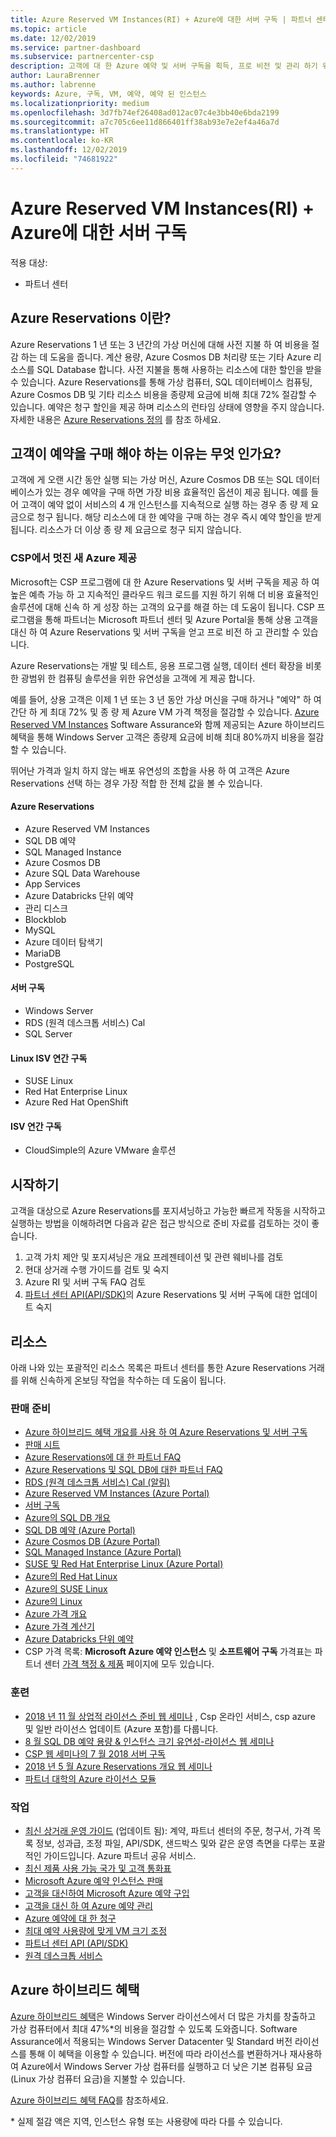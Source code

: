```yaml
---
title: Azure Reserved VM Instances(RI) + Azure에 대한 서버 구독 | 파트너 센터
ms.topic: article
ms.date: 12/02/2019
ms.service: partner-dashboard
ms.subservice: partnercenter-csp
description: 고객에 대 한 Azure 예약 및 서버 구독을 획득, 프로 비전 및 관리 하기 위한 클라우드 솔루션 공급자 기회에 대해 알아봅니다.
author: LauraBrenner
ms.author: labrenne
keywords: Azure, 구독, VM, 예약, 예약 된 인스턴스
ms.localizationpriority: medium
ms.openlocfilehash: 3d7fb74ef26408ad012ac07c4e3bb40e6bda2199
ms.sourcegitcommit: a7c705c6ee11d866401ff38ab93e7e2ef4a46a7d
ms.translationtype: HT
ms.contentlocale: ko-KR
ms.lasthandoff: 12/02/2019
ms.locfileid: "74681922"
---
```

<!-- Mike Aasen wrote and owns this topic -->

# <a name="azure-reserved-vm-instances-ri--server-subscriptions-for-azure"></a>Azure Reserved VM Instances(RI) + Azure에 대한 서버 구독

적용 대상:

- 파트너 센터

## <a name="what-are-azure-reservations"></a>Azure Reservations 이란?

Azure Reservations 1 년 또는 3 년간의 가상 머신에 대해 사전 지불 하 여 비용을 절감 하는 데 도움을 줍니다. 계산 용량, Azure Cosmos DB 처리량 또는 기타 Azure 리소스를 SQL Database 합니다. 사전 지불을 통해 사용하는 리소스에 대한 할인을 받을 수 있습니다. Azure Reservations를 통해 가상 컴퓨터, SQL 데이터베이스 컴퓨팅, Azure Cosmos DB 및 기타 리소스 비용을 종량제 요금에 비해 최대 72% 절감할 수 있습니다. 예약은 청구 할인을 제공 하며 리소스의 런타임 상태에 영향을 주지 않습니다. 자세한 내용은 [Azure Reservations 정의](https://docs.microsoft.com/azure/billing/billing-save-compute-costs-reservations) 를 참조 하세요.

## <a name="why-should-customers-buy-a-reservation"></a>고객이 예약을 구매 해야 하는 이유는 무엇 인가요?

고객에 게 오랜 시간 동안 실행 되는 가상 머신, Azure Cosmos DB 또는 SQL 데이터베이스가 있는 경우 예약을 구매 하면 가장 비용 효율적인 옵션이 제공 됩니다. 예를 들어 고객이 예약 없이 서비스의 4 개 인스턴스를 지속적으로 실행 하는 경우 종 량 제 요금으로 청구 됩니다. 해당 리소스에 대 한 예약을 구매 하는 경우 즉시 예약 할인을 받게 됩니다. 리소스가 더 이상 종 량 제 요금으로 청구 되지 않습니다.

### <a name="compelling-new-azure-offer-in-csp"></a>CSP에서 멋진 새 Azure 제공

Microsoft는 CSP 프로그램에 대 한 Azure Reservations 및 서버 구독을 제공 하 여 높은 예측 가능 하 고 지속적인 클라우드 워크 로드를 지원 하기 위해 더 비용 효율적인 솔루션에 대해 신속 하 게 성장 하는 고객의 요구를 해결 하는 데 도움이 됩니다. CSP 프로그램을 통해 파트너는 Microsoft 파트너 센터 및 Azure Portal을 통해 상용 고객을 대신 하 여 Azure Reservations 및 서버 구독을 얻고 프로 비전 하 고 관리할 수 있습니다.

Azure Reservations는 개발 및 테스트, 응용 프로그램 실행, 데이터 센터 확장을 비롯 한 광범위 한 컴퓨팅 솔루션을 위한 유연성을 고객에 게 제공 합니다.

예를 들어, 상용 고객은 이제 1 년 또는 3 년 동안 가상 머신을 구매 하거나 "예약" 하 여 간단 하 게 최대 72% 및 종 량 제 Azure VM 가격 책정을 절감할 수 있습니다. [Azure Reserved VM Instances](https://azure.microsoft.com/pricing/reserved-vm-instances/) Software Assurance와 함께 제공되는 Azure 하이브리드 혜택을 통해 Windows Server 고객은 종량제 요금에 비해 최대 80%까지 비용을 절감할 수 있습니다.

뛰어난 가격과 일치 하지 않는 배포 유연성의 조합을 사용 하 여 고객은 Azure Reservations 선택 하는 경우 가장 적합 한 전체 값을 볼 수 있습니다.

#### <a name="azure-reservations"></a>Azure Reservations

- Azure Reserved VM Instances
- SQL DB 예약
- SQL Managed Instance
- Azure Cosmos DB
- Azure SQL Data Warehouse
- App Services
- Azure Databricks 단위 예약
- 관리 디스크
- Blockblob
- MySQL
- Azure 데이터 탐색기
- MariaDB
- PostgreSQL

#### <a name="server-subscriptions"></a>서버 구독

- Windows Server
- RDS (원격 데스크톱 서비스) Cal
- SQL Server

#### <a name="linux-isv-annual-subscriptions"></a>Linux ISV 연간 구독

- SUSE Linux
- Red Hat Enterprise Linux
- Azure Red Hat OpenShift

#### <a name="isv-annual-subscriptions"></a>ISV 연간 구독

- CloudSimple의 Azure VMware 솔루션

## <a name="getting-started"></a>시작하기

고객을 대상으로 Azure Reservations를 포지셔닝하고 가능한 빠르게 작동을 시작하고 실행하는 방법을 이해하려면 다음과 같은 접근 방식으로 준비 자료를 검토하는 것이 좋습니다.

1. 고객 가치 제안 및 포지셔닝은 개요 프레젠테이션 및 관련 웨비나를 검토
2. 현대 상거래 수행 가이드를 검토 및 숙지
3. Azure RI 및 서버 구독 FAQ 검토
4. [파트너 센터 API(API/SDK)](https://docs.microsoft.com/partner-center/develop/purchase-azure-reserved-vm-instances)의 Azure Reservations 및 서버 구독에 대한 업데이트 숙지

## <a name="resources"></a>리소스

아래 나와 있는 포괄적인 리소스 목록은 파트너 센터를 통한 Azure Reservations 거래를 위해 신속하게 온보딩 작업을 착수하는 데 도움이 됩니다.

### <a name="sales-readiness"></a>판매 준비

- [Azure 하이브리드 혜택 개요를 사용 하 여 Azure Reservations 및 서버 구독](https://assetsprod.microsoft.com/Azure-reservations-and-server-subscriptions-with-azure-hybrid-benefit.pptx)
- [판매 시트](https://assetsprod.microsoft.com/mpn/Azure-RI-Sales-Sheet-CSP.pdf)
- [Azure Reservations에 대 한 파트너 FAQ](https://assetsprod.microsoft.com/Partner-faq-for-azure-reservations.docx)
- [Azure Reservations 및 SQL DB에 대한 파트너 FAQ](https://assetsprod.microsoft.com/Partner-faq-for-azure-reservations-sql-db.docx)
- [RDS (원격 데스크톱 서비스) Cal (알림)](https://cloudblogs.microsoft.com/windowsserver/2018/10/03/remote-desktop-services-2019-generally-available-with-windows-server-2019/)
- [Azure Reserved VM Instances (Azure Portal)](https://docs.microsoft.com/azure/virtual-machines/windows/prepay-reserved-vm-instances)
- [서버 구독](https://docs.microsoft.com/partner-center/csp-software-subscriptions)
- [Azure의 SQL DB 개요](https://assetsprod.microsoft.com/Sql-db-in-azure-overview.pptx)
- [SQL DB 예약 (Azure Portal)](https://docs.microsoft.com/azure/sql-database/sql-database-reserved-capacity)
- [Azure Cosmos DB (Azure Portal)](https://docs.microsoft.com/azure/cosmos-db/cosmos-db-reserved-capacity)
- [SQL Managed Instance (Azure Portal)](https://docs.microsoft.com/azure/sql-database/sql-database-managed-instance)
- [SUSE 및 Red Hat Enterprise Linux (Azure Portal)](https://docs.microsoft.com/azure/virtual-machines/linux/prepay-suse-software-charges)
- [Azure의 Red Hat Linux](https://azure.com/redhat)
- [Azure의 SUSE Linux](https://azure.microsoft.com/overview/linux-on-azure/suse/)
- [Azure의 Linux](https://azure.microsoft.com/overview/linux-on-azure/)
- [Azure 가격 개요](https://azure.microsoft.com/pricing/)
- [Azure 가격 계산기](https://azure.microsoft.com/pricing/calculator)
- [Azure Databricks 단위 예약](https://docs.microsoft.com/azure/billing/billing-prepay-databricks-reserved-capacity)
- CSP 가격 목록: **Microsoft Azure 예약 인스턴스** 및 **소프트웨어 구독** 가격표는 파트너 센터 [가격 책정 & 제품](https://partner.microsoft.com/pcv/sales) 페이지에 모두 있습니다.

### <a name="training"></a>훈련

- [2018 년 11 월 상업적 라이선스 준비 웹 세미나](https://na01.safelinks.protection.outlook.com/?url=https%3A%2F%2Fcommercial-licensing.eventbuilder.com%2F%3Flandingpageid%3DV0Bx6L&data=02%7C01%7Cv-oumaki%40microsoft.com%7C96e24687952242e1ff0c08d62ada13f3%7C72f988bf86f141af91ab2d7cd011db47%7C1%7C0%7C636743513471330495&sdata=DjPAKnW%2BpVekRS3Zngy2uwAkTpU4z1O%2Fh56NuTOmCzM%3D&reserved=0) , Csp 온라인 서비스, csp azure 및 일반 라이선스 업데이트 (Azure 포함)를 다룹니다.
- [8 월 SQL DB 예약 용량 & 인스턴스 크기 유연성-라이선스 웹 세미나](https://commercial-licensing.eventbuilder.com/view?eventid=d0t9g4)
- [CSP 웹 세미나의 7 월 2018 서버 구독](https://commercial-licensing.eventbuilder.com/Server_Subscriptions_in_CSP_P2_July)
- [2018 년 5 월 Azure Reservations 개요 웹 세미나](https://commercial-licensing.eventbuilder.com/Reserved_Instances_in_CSP_May_Option_1)
- [파트너 대학의 Azure 라이선스 모듈](https://aka.ms/azure_partner_licensing)

### <a name="operations"></a>작업

- [최신 상거래 운영 가이드](https://assetsprod.microsoft.com/mpn/Partner-Center-Modern-Commerce-Operating-Guide.docx) (업데이트 됨): 계약, 파트너 센터의 주문, 청구서, 가격 목록 정보, 성과급, 조정 파일, API/SDK, 샌드박스 및와 같은 운영 측면을 다루는 포괄적인 가이드입니다. Azure 파트너 공유 서비스.
- [최신 제품 사용 가능 국가 및 고객 통화표](https://assetsprod.microsoft.com/modern-offers-country-currency-availability.xlsx)
- [Microsoft Azure 예약 인스턴스 판매](https://go.microsoft.com/fwlink/?linkid=872806)
- [고객을 대신하여 Microsoft Azure 예약 구입](https://go.microsoft.com/fwlink/?linkid=872807)
- [고객을 대신 하 여 Azure 예약 관리](https://go.microsoft.com/fwlink/?linkid=872808)
- [Azure 예약에 대 한 청구](https://go.microsoft.com/fwlink/?linkid=872809)
- [최대 예약 사용량에 맞게 VM 크기 조정](https://go.microsoft.com/fwlink/?linkid=872810)
- [파트너 센터 API (API/SDK)](https://docs.microsoft.com/partner-center/develop/purchase-azure-reserved-vm-instances)
- [원격 데스크톱 서비스](https://docs.microsoft.com/windows-server/remote/remote-desktop-services/welcome-to-rds)

## <a name="azure-hybrid-benefit"></a>Azure 하이브리드 혜택

[Azure 하이브리드 혜택](https://azure.microsoft.com/pricing/hybrid-benefit)은 Windows Server 라이선스에서 더 많은 가치를 창출하고 가상 컴퓨터에서 최대 47%*의 비용을 절감할 수 있도록 도와줍니다. Software Assurance에서 적용되는 Windows Server Datacenter 및 Standard 버전 라이선스를 통해 이 혜택을 이용할 수 있습니다. 버전에 따라 라이선스를 변환하거나 재사용하여 Azure에서 Windows Server 가상 컴퓨터를 실행하고 더 낮은 기본 컴퓨팅 요금(Linux 가상 컴퓨터 요금)을 지불할 수 있습니다.

[Azure 하이브리드 혜택 FAQ](https://azure.microsoft.com/pricing/hybrid-benefit/faq/)를 참조하세요.

\* 실제 절감 액은 지역, 인스턴스 유형 또는 사용량에 따라 다를 수 있습니다.
